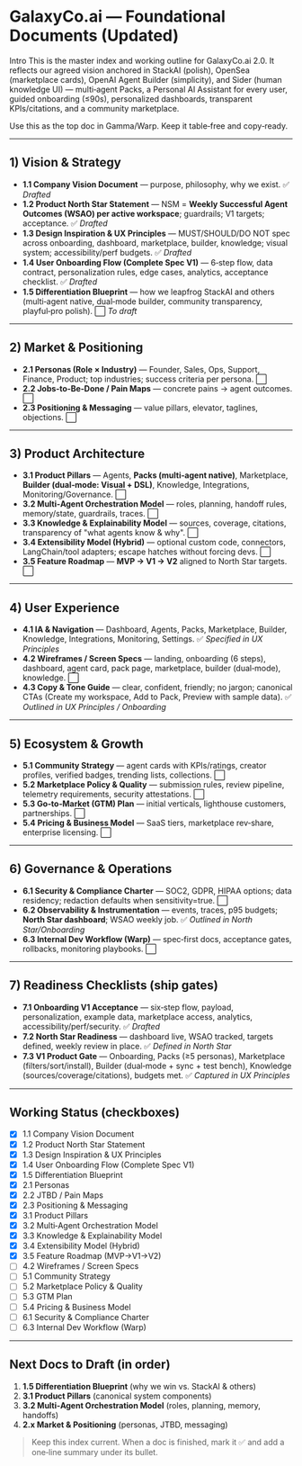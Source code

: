 # GalaxyCo.ai — Foundational Documents (Updated)

Intro
This is the master index and working outline for GalaxyCo.ai 2.0. It reflects our agreed vision anchored in StackAI (polish), OpenSea (marketplace cards), OpenAI Agent Builder (simplicity), and Sider (human knowledge UI) — multi‑agent Packs, a Personal AI Assistant for every user, guided onboarding (≤90s), personalized dashboards, transparent KPIs/citations, and a community marketplace.

Use this as the top doc in Gamma/Warp. Keep it table‑free and copy‑ready.

---

## 1) Vision & Strategy

* **1.1 Company Vision Document** — purpose, philosophy, why we exist. ✅ *Drafted*
* **1.2 Product North Star Statement** — NSM = **Weekly Successful Agent Outcomes (WSAO) per active workspace**; guardrails; V1 targets; acceptance. ✅ *Drafted*
* **1.3 Design Inspiration & UX Principles** — MUST/SHOULD/DO NOT spec across onboarding, dashboard, marketplace, builder, knowledge; visual system; accessibility/perf budgets. ✅ *Drafted*
* **1.4 User Onboarding Flow (Complete Spec V1)** — 6‑step flow, data contract, personalization rules, edge cases, analytics, acceptance checklist. ✅ *Drafted*
* **1.5 Differentiation Blueprint** — how we leapfrog StackAI and others (multi‑agent native, dual‑mode builder, community transparency, playful‑pro polish). ⬜ *To draft*

---

## 2) Market & Positioning

* **2.1 Personas (Role × Industry)** — Founder, Sales, Ops, Support, Finance, Product; top industries; success criteria per persona. ⬜
* **2.2 Jobs‑to‑Be‑Done / Pain Maps** — concrete pains → agent outcomes. ⬜
* **2.3 Positioning & Messaging** — value pillars, elevator, taglines, objections. ⬜

---

## 3) Product Architecture

* **3.1 Product Pillars** — Agents, **Packs (multi‑agent native)**, Marketplace, **Builder (dual‑mode: Visual + DSL)**, Knowledge, Integrations, Monitoring/Governance. ⬜
* **3.2 Multi‑Agent Orchestration Model** — roles, planning, handoff rules, memory/state, guardrails, traces. ⬜
* **3.3 Knowledge & Explainability Model** — sources, coverage, citations, transparency of "what agents know & why". ⬜
* **3.4 Extensibility Model (Hybrid)** — optional custom code, connectors, LangChain/tool adapters; escape hatches without forcing devs. ⬜
* **3.5 Feature Roadmap** — **MVP → V1 → V2** aligned to North Star targets. ⬜

---

## 4) User Experience

* **4.1 IA & Navigation** — Dashboard, Agents, Packs, Marketplace, Builder, Knowledge, Integrations, Monitoring, Settings. ✅ *Specified in UX Principles*
* **4.2 Wireframes / Screen Specs** — landing, onboarding (6 steps), dashboard, agent card, pack page, marketplace, builder (dual‑mode), knowledge. ⬜
* **4.3 Copy & Tone Guide** — clear, confident, friendly; no jargon; canonical CTAs (Create my workspace, Add to Pack, Preview with sample data). ✅ *Outlined in UX Principles / Onboarding*

---

## 5) Ecosystem & Growth

* **5.1 Community Strategy** — agent cards with KPIs/ratings, creator profiles, verified badges, trending lists, collections. ⬜
* **5.2 Marketplace Policy & Quality** — submission rules, review pipeline, telemetry requirements, security attestations. ⬜
* **5.3 Go‑to‑Market (GTM) Plan** — initial verticals, lighthouse customers, partnerships. ⬜
* **5.4 Pricing & Business Model** — SaaS tiers, marketplace rev‑share, enterprise licensing. ⬜

---

## 6) Governance & Operations

* **6.1 Security & Compliance Charter** — SOC2, GDPR, HIPAA options; data residency; redaction defaults when sensitivity=true. ⬜
* **6.2 Observability & Instrumentation** — events, traces, p95 budgets; **North Star dashboard**; WSAO weekly job. ✅ *Outlined in North Star/Onboarding*
* **6.3 Internal Dev Workflow (Warp)** — spec‑first docs, acceptance gates, rollbacks, monitoring playbooks. ⬜

---

## 7) Readiness Checklists (ship gates)

* **7.1 Onboarding V1 Acceptance** — six‑step flow, payload, personalization, example data, marketplace access, analytics, accessibility/perf/security. ✅ *Drafted*
* **7.2 North Star Readiness** — dashboard live, WSAO tracked, targets defined, weekly review in place. ✅ *Defined in North Star*
* **7.3 V1 Product Gate** — Onboarding, Packs (≥5 personas), Marketplace (filters/sort/install), Builder (dual‑mode + sync + test bench), Knowledge (sources/coverage/citations), budgets met. ✅ *Captured in UX Principles*

---

## Working Status (checkboxes)

* [x] 1.1 Company Vision Document
* [x] 1.2 Product North Star Statement
* [x] 1.3 Design Inspiration & UX Principles
* [x] 1.4 User Onboarding Flow (Complete Spec V1)
* [x] 1.5 Differentiation Blueprint
* [x] 2.1 Personas
* [x] 2.2 JTBD / Pain Maps
* [x] 2.3 Positioning & Messaging
* [x] 3.1 Product Pillars
* [x] 3.2 Multi‑Agent Orchestration Model
* [x] 3.3 Knowledge & Explainability Model
* [x] 3.4 Extensibility Model (Hybrid)
* [x] 3.5 Feature Roadmap (MVP→V1→V2)
* [ ] 4.2 Wireframes / Screen Specs
* [ ] 5.1 Community Strategy
* [ ] 5.2 Marketplace Policy & Quality
* [ ] 5.3 GTM Plan
* [ ] 5.4 Pricing & Business Model
* [ ] 6.1 Security & Compliance Charter
* [ ] 6.3 Internal Dev Workflow (Warp)

---

## Next Docs to Draft (in order)

1. **1.5 Differentiation Blueprint** (why we win vs. StackAI & others)
2. **3.1 Product Pillars** (canonical system components)
3. **3.2 Multi‑Agent Orchestration Model** (roles, planning, memory, handoffs)
4. **2.x Market & Positioning** (personas, JTBD, messaging)

> Keep this index current. When a doc is finished, mark it ✅ and add a one‑line summary under its bullet.
